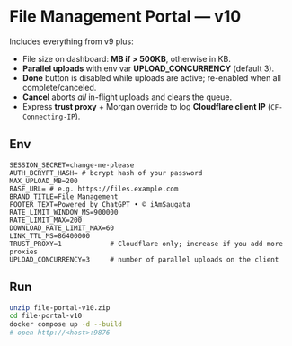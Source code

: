 # File Management Portal — v10

Includes everything from v9 plus:
- File size on dashboard: **MB if > 500KB**, otherwise in KB.
- **Parallel uploads** with env var **UPLOAD_CONCURRENCY** (default 3).
- **Done** button is disabled while uploads are active; re-enabled when all complete/canceled.
- **Cancel** aborts *all* in-flight uploads and clears the queue.
- Express **trust proxy** + Morgan override to log **Cloudflare client IP** (`CF-Connecting-IP`).

## Env
```
SESSION_SECRET=change-me-please
AUTH_BCRYPT_HASH= # bcrypt hash of your password
MAX_UPLOAD_MB=200
BASE_URL= # e.g. https://files.example.com
BRAND_TITLE=File Management
FOOTER_TEXT=Powered by ChatGPT • © iAmSaugata
RATE_LIMIT_WINDOW_MS=900000
RATE_LIMIT_MAX=200
DOWNLOAD_RATE_LIMIT_MAX=60
LINK_TTL_MS=86400000
TRUST_PROXY=1            # Cloudflare only; increase if you add more proxies
UPLOAD_CONCURRENCY=3     # number of parallel uploads on the client
```

## Run
```bash
unzip file-portal-v10.zip
cd file-portal-v10
docker compose up -d --build
# open http://<host>:9876
```
